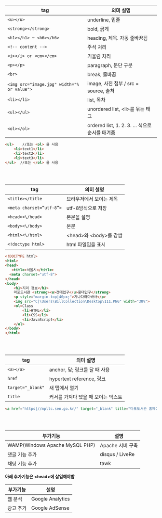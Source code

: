 tag | 의미 설명
----------|-----------------
`<u></u>` | underline, 밑줄
`<strong></strong>` | bold, 굵게  
`<h1></h1> ~ <h6></h6>` | heading, 제목. 자동 줄바꿈됨 
`<!-- content -->` | 주석 처리  
`<i></i> or <em></em>` | 기울림 처리  
`<p></p>` | paragraph, 문단 구분  
`<br>` | break, 줄바꿈  
`<img src="image.jpg" width="% or value">` | image, 사진 첨부 / src = source, 출처
`<li></li>` | list, 목차  
`<ul></ul>` | unordered list, \<li>를 묶는 태그  
`<ol></ol>` | ordered list, 1. 2. 3. … 식으로 순서를 매겨줌  

```HTML
<ul>    //또는 <ol> 을 사용
	<li>text1</li>  
	<li>text2</li>  
	<li>text3</li>  
</ul>  //또는 </ol> 을 사용
```

<br><br>

tag|의미 설명
-----------------|--------------------  
`<title></title` | 브라우저에서 보이는 제목  
`<meta charset=”utf-8”>` | utf-8방식으로 저장  
`<head><\/head>`| 본문을 설명  
`<body><\/body>`| 본문  
`<html><\/html>`| \<head>와 \<body>를 감쌈  
`<!doctype html>` | html 파일임을 표시 

```HTML
<!DOCTYPE html>  
<html>  
<head>  
   <title>서울시</title>  
  <meta charset="utf-8">  
</head>  
<body>  
    <h1>지리 정보</h1>  
    마포도서관 <strong><u>건대입구</u>홍대입구</strong>  
    <p style="margin-top|40px;">가나다라마바사</p>  
    <img src="C|\Users\BillCollection\Desktop\111.PNG" width="30%">  
    <ol>Class  
        <li>HTML</li>  
        <li>CSS</li>  
        <li>JavaScript</li>  
    </ol>  
</body>  
</html>  
```

<br><br>

tag | 의미 설명
----------|-----------------
`<a></a>` | anchor, 닻; 링크를 달 때 사용  
 `href` | hypertext reference, 링크  
 `target="_blank"` | 새 탭에서 열기  
 `title` | 커서를 가져다 댔을 때 보이는 텍스트  
```HTML
<a href="https|//mpllc.sen.go.kr/" target="_blank" title="마포도서관 홈페이지">마포도서관</a>
```

<br><br>
 
부가기능 | 설명  
---------|-----------------------  
WAMP(Windows Apache MySQL PHP) | Apache 서버 구축     
댓글 기능 추가 | disqus / LiveRe  
채팅 기능 추가 | tawk  

**아래 추가기능은 \<head>에 삽입해야함**  

부가기능 |  설명  
---------|--------------  
웹 분석 | Google Analytics  
광고 추가 | Google AdSense  
